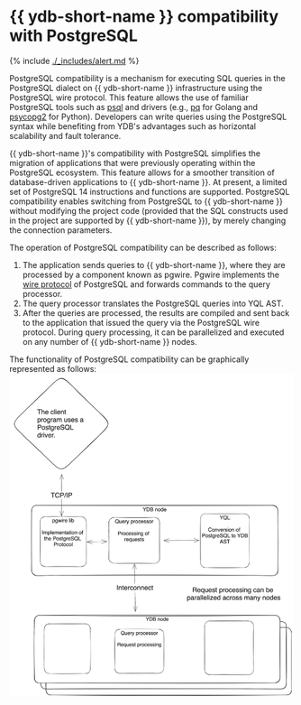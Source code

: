 # {{ ydb-short-name }} compatibility with PostgreSQL

{% include [./_includes/alert.md](./_includes/alert_preview.md) %}

PostgreSQL compatibility is a mechanism for executing SQL queries in the PostgreSQL dialect on {{ ydb-short-name }} infrastructure using the PostgreSQL wire protocol. This feature allows the use of familiar PostgreSQL tools such as [psql](https://www.postgresql.org/docs/14/app-psql.html) and drivers (e.g., [pq](https://github.com/lib/pq) for Golang and [psycopg2](https://pypi.org/project/psycopg2/) for Python). Developers can write queries using the PostgreSQL syntax while benefiting from YDB's advantages such as horizontal scalability and fault tolerance.

{{ ydb-short-name }}'s compatibility with PostgreSQL simplifies the migration of applications that were previously operating within the PostgreSQL ecosystem. This feature allows for a smoother transition of database-driven applications to {{ ydb-short-name }}. At present, a limited set of PostgreSQL 14 instructions and functions are supported. PostgreSQL compatibility enables switching from PostgreSQL to {{ ydb-short-name }} without modifying the project code (provided that the SQL constructs used in the project are supported by {{ ydb-short-name }}), by merely changing the connection parameters.

The operation of PostgreSQL compatibility can be described as follows:

1. The application sends queries to {{ ydb-short-name }}, where they are processed by a component known as pgwire. Pgwire implements the [wire protocol](https://postgrespro.ru/docs/postgresql/14/protocol) of PostgreSQL and forwards commands to the query processor.
2. The query processor translates the PostgreSQL queries into YQL AST.
3. After the queries are processed, the results are compiled and sent back to the application that issued the query via the PostgreSQL wire protocol. During query processing, it can be parallelized and executed on any number of {{ ydb-short-name }} nodes.

The functionality of PostgreSQL compatibility can be graphically represented as follows:
![Diagram of the PostgreSQL compatibility functionality](./_includes/ydb_pg_scheme_eng.png)

